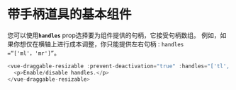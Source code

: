 # 带手柄道具的基本组件

您可以使用<b>`handles` </b> prop选择要为组件提供的句柄，它接受句柄数组。 例如，如果你想仅在横轴上进行成本调整，你只能提供左右句柄`：handles =“['ml'，'mr']”`。

~~~js
<vue-draggable-resizable :prevent-deactivation="true" :handles="['tl','tm','tr','mr','br','bm','bl','ml']">
  <p>Enable/disable handles.</p>
</vue-draggable-resizable>
~~~


